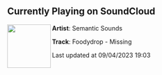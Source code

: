 ## Currently Playing on SoundCloud

[<img align="left" width="100" src="https://i1.sndcdn.com/artworks-Su3g41UtsK0TWlCz-tf80rA-t500x500.jpg">](https://soundcloud.com/semantic-sounds/foodydrop-missing?in=saxurn/sets/acid-override/)

**Artist**: Semantic Sounds 

**Track**: Foodydrop - Missing

Last updated at 09/04/2023 19:03
